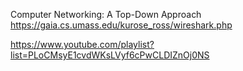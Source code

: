 Computer Networking: A Top-Down Approach
https://gaia.cs.umass.edu/kurose_ross/wireshark.php

https://www.youtube.com/playlist?list=PLoCMsyE1cvdWKsLVyf6cPwCLDIZnOj0NS